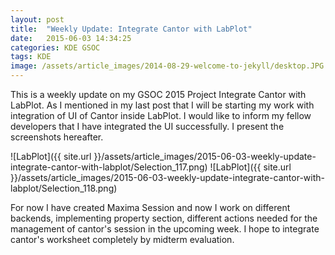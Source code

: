 ```yaml
---
layout: post
title:  "Weekly Update: Integrate Cantor with LabPlot"
date:   2015-06-03 14:34:25
categories: KDE GSOC
tags: KDE
image: /assets/article_images/2014-08-29-welcome-to-jekyll/desktop.JPG
---
```


This is a weekly update on my GSOC 2015 Project Integrate Cantor with LabPlot. As I mentioned in my last post that I will be starting my work with integration of UI of Cantor inside LabPlot. I would like to inform my fellow developers that I have integrated the UI successfully. I present the screenshots hereafter.

![LabPlot]({{ site.url }}/assets/article_images/2015-06-03-weekly-update-integrate-cantor-with-labplot/Selection_117.png)
![LabPlot]({{ site.url }}/assets/article_images/2015-06-03-weekly-update-integrate-cantor-with-labplot/Selection_118.png)

For now I have created Maxima Session and now I work on different backends, implementing property section, different actions needed for the management of cantor's session in the upcoming week. I hope to integrate cantor's worksheet completely by midterm evaluation.

